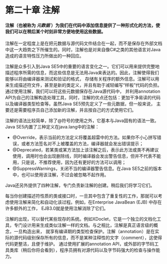 # 第二十章 注解

#### 注解（也被称为 ***元数据*** ）为我们在代码中添加信息提供了一种形式化的方法，使我们可以在稍后某个时刻非常方便地使用这些数据。

注解在一定程度上是在把元数据与源代码文件结合在一起，而不是保存在外部文档中这一大趋势之下所催生的。同时，注解也是对来自像C#之类的其他语言对Java造成的语言特性压力所做出的一种回应。

注解是众多引入到Java SE5中的重要的语言变化之一。它们可以用来提供完整地描述程序所需的信息，而这些信息是无法用Java来表达的。因此，注解使得我们能够以将由编译器来测试和验证的格式，
存储有关程序的额外信息。注解可以用来生成描述符文件，甚至是新的类定义，并且有助于减轻编写“样板”代码的负担。通过使用注解，我们可以将这些元数据保存在Java源代码中，
并利用annotation API为自己的注解构造处理工具，同时，注解的优点还包括：更加干净易读的代码以及编译器类型检查等。虽然Java SE5预先定义了一些元数据，但一般来说，
主要还是需要程序员自己添加新的注解，并且按自己的方式使用它们。

注解的语法比较简单，除了@符号的使用之外，它基本与Java固有的语法一致。Java SE5内置了三种定义在java.lang中的注解：
- @Override，表示当前的方法定义将覆盖超雷中的方法。如果你不小心拼写错误，或者方法签名对不上被覆盖的方法，编译器就会发出错误提示；
- @Deprecated，若某类或某方法加上该注解之后，表示此方法或类不再建议使用，调用时也会出现删除线，同时编译器会发出警告信息，但并不代表不能用，只是说，不推荐使用，因为还有更好的方法可以调用；
- @SuppressWarnings，关闭不当的编译器警告信息。在Java SE5之前的版本中，也可以使用该注解，不过会被忽略不起作用。

Java还另外提供了四种注解，专门负责新注解的创建。稍后我们将学习它们。

每当你创建描述符性质的类或接口时，一旦其中包含了重复性的工作，那就可以考虑使用注解来简化和自动化该过程。例如，在Enterprise JavaBean (EJB) 中存在许多额外的工作，
EJB3.0就是使用注解消除了它们。

注解的出现，可以替代某些现存的系统。例如XDoclet，它是一个独立的文档化工具，专门设计用来生成类似注解一样的文档。与之相比，注解是真正语言级的概念，一旦构造出来，
就享有编译期的类型检查保护。注解（annotation）是在实际的源代码级别保存所有的信息，而不是某种注释性的文字（comment），这使得代码更整洁，且便于维护。
通过使用扩展的annotation API，或外部的字节码工具类库（稍后你将会看到），程序员拥有对源代码以及字节码强大的检查与操作能力。